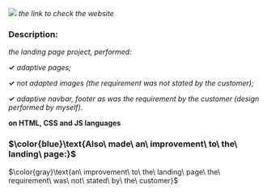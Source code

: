 [![](https://img.shields.io/badge/Click_me_&#10138;-yellow?style=for-the-badge)](https://kseniiamarkiv.github.io/landing-pages-collection/350doll)
*the link to check the website*

### Description:

*the landing page project, performed:*

**&#10003;** *adaptive pages;*

**&#10003;** *not adapted images (the requirement was not stated by the customer);*

**&#10003;** *adaptive navbar, footer as was the requirement by the customer (design performed by myself).*

**on HTML, CSS and JS languages**


### $\color{blue}\text{Also\ made\ an\ improvement\ to\ the\ landing\ page:}$

$\color{gray}\text{an\ improvement\ to\ the\ landing\ page\ the\ requirement\ was\ not\ stated\ by\ the\ customer}$
